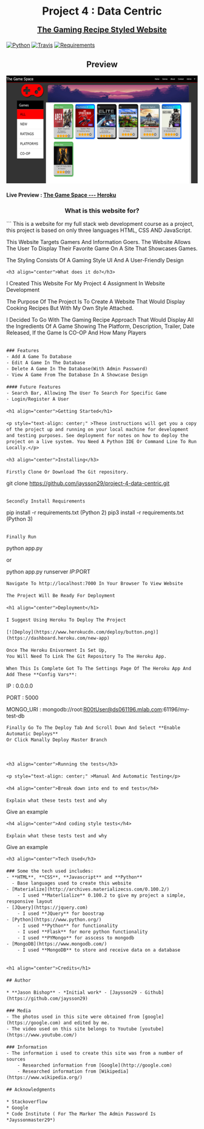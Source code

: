 <h1 align="center"> Project 4 : Data Centric </h1>

<p style="font-weight: bold; font-size: 20px; text-align: center; text-decoration: underline" > The Gaming Recipe Styled Website </p>

[![Python](https://img.shields.io/badge/python-2.7,3.5,3.6--dev-blue.svg)]()
[![Travis](https://travis-ci.org/brennv/flask-app.svg?branch=master)](https://travis-ci.org/brennv/flask-app)
[![Requirements](https://requires.io/github/brennv/flask-app/requirements.svg?branch=master)](https://requires.io/github/brennv/flask-app/requirements/?branch=master)

<h2 align="center">Preview</h2>

![Full Width Pics Preview](https://github.com/jaysson29/project-4-data-centric/blob/master/snapshot.jpg?raw=true)

#### **Live Preview** : **[The Game Space --- Heroku](https://project-4-data-centric-jason.herokuapp.com/)**

<h3 align="center">What is this website for?</h3>
```
This is a website for my full stack web development course as a project, 
this project is based on only three languages HTML, CSS AND JavaScript.

This Website Targets Gamers And Information Goers.
The Website Allows The User To Display Their Favorite Game On A Site That Showcases 
Games.

The Styling Consists Of A Gaming Style UI And A User-Friendly Design
```
<h3 align="center">What does it do?</h3>
```
I Created This Website For My Project 4 Assignment In Website Development

The Purpose Of The Project Is To Create A Website That Would Display Cooking Recipes
But With My Own Style Attached.

I Decided To Go With The Gaming Recipe Approach That Would Display All the 
Ingredients Of A Game Showing The Platform, Description, Trailer, Date Released,
If the Game Is CO-OP And How Many Players
```

### Features
- Add A Game To Database
- Edit A Game In The Database
- Delete A Game In The Database(With Admin Password)
- View A Game From The Database In A Showcase Design

#### Future Features
- Search Bar, Allowing The User To Search For Specific Game
- Login/Register A User

<h1 align="center">Getting Started</h1>

<p style="text-align: center;" >These instructions will get you a copy of the project up and running on your local machine for development and testing purposes. See deployment for notes on how to deploy the project on a live system. You Need A Python IDE Or Command Line To Run Locally.</p>

<h3 align="center">Installing</h3>

Firstly Clone Or Download The Git repository.

```
git clone https://github.com/jaysson29/project-4-data-centric.git
```

Secondly Install Requirements

```
pip install -r requirements.txt (Python 2)
pip3 install -r requirements.txt (Python 3)
```

Finally Run
```
python app.py

or 

python app.py runserver $IP:$PORT

```
Navigate To http://localhost:7000 In Your Browser To View Website

The Project Will Be Ready For Deployment

<h1 align="center">Deployment</h1>

I Suggest Using Heroku To Deploy The Project

[![Deploy](https://www.herokucdn.com/deploy/button.png)](https://dashboard.heroku.com/new-app)

Once The Heroku Enivorment Is Set Up, 
You Will Need To Link The Git Repository To The Heroku App.

When This Is Complete Got To The Settings Page Of The Heroku App And Add These **Config Vars**:
```
IP : 0.0.0.0

PORT : 5000

MONGO_URI : mongodb://root:R00tUser@ds061196.mlab.com:61196/my-test-db

```
Finally Go To The Deploy Tab And Scroll Down And Select **Enable Automatic Deploys** 
Or Click Manally Deploy Master Branch



<h3 align="center">Running the tests</h3>

<p style="text-align: center;" >Manual And Automatic Testing</p>

<h4 align="center">Break down into end to end tests</h4>

Explain what these tests test and why

```
Give an example
```
<h4 align="center">And coding style tests</h4>

Explain what these tests test and why

```
Give an example
```
<h3 align="center">Tech Used</h3>

### Some the tech used includes:
- **HTML**, **CSS**, **Javascript** and **Python**
  - Base languages used to create this website
- [Materialize](http://archives.materializecss.com/0.100.2/)
    - I used **Materlialize** 0.100.2 to give my project a simple, responsive layout
- [JQuery](https://jquery.com)
    - I used **JQuery** for boostrap
- [Python](https://www.python.org/)
    - I used **Python** for functionality
    - I used **Flask** for more python functionality
    - I used **PYMongo** for asscess to mongodb
- [MongoDB](https://www.mongodb.com/)
    - I used **MongoDB** to store and receive data on a database


<h1 align="center">Credits</h1>

## Author

* **Jason Bishop** - *Initial work* - [Jaysson29 - Github](https://github.com/jaysson29)

### Media
- The photos used in this site were obtained from [google](https://google.com) and edited by me.
- The video used on this site belongs to Youtube [youtube](https://www.youtube.com/)

### Information
- The information i used to create this site was from a number of sources
    - Researched information from [Google](http://google.com)
    - Researched information from [Wikipedia](https://www.wikipedia.org/)

## Acknowledgments

* Stackoverflow
* Google
* Code Institute ( For The Marker The Admin Password Is *Jayssonmaster29*)